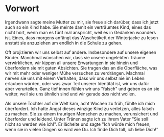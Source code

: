 # Vorwort

Irgendwann sagte meine Mutter zu mir, sie freue sich darüber, dass ich jetzt auch so ein Kind habe. Sie meinte damit ein verträumtes Kind, eines das nicht hört, wenn man es fünf mal anspricht, weil es in Gedanken woanders ist. Eines, dass morgens anfängt das Waschetikett der Winterjacke zu lesen anstatt sie anzuziehen um endlich in die Schule zu gehen.

Oft projizieren wir uns selbst auf andere. Insbesondere auf unsere eigenen Kinder. Manchmal wünschen wir, dass sie unsere ungelebten Träume verwirklichen, wir kippen all unsere Erwartungen in sie hinein und überfordern sie mit guten Absichten. Sie tragen das an die Oberfläche, was wir mit mehr oder weniger Mühe versuchen zu verdrängen. Machmal nerven sie uns mit einem Verhalten, dass wir uns selbst nie im Leben erlauben würden, oder was zwar Teil unserer Identität ist, wir uns dafür aber verurteilen. Ganz tief innen fühlen wir uns "falsch" und geben es an sie weiter, weil sie uns ähnlich sind und wir gerade *das* nicht wollen.

Als unsere Tochter auf die Welt kam, acht Wochen zu früh, fühlte ich mich überfordert. Ich hatte Angst dieses winzige Kind zu verletzen, alles falsch zu machen. Sie zu einem traurigen Menschen zu machen, verunsichert und überforder und leidend. Unter Tränen sagte ich zu ihrem Vater "Sie soll nicht so werden wie ich!". Er lächelte und sagte "Ich würde mich freuen, wenn sie in vielen Dingen so wird wie Du. Ich finde Dich toll, ich liebe Dich!"

